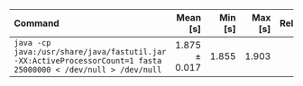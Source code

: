 | Command | Mean [s] | Min [s] | Max [s] | Relative |
|:---|---:|---:|---:|---:|
| `java -cp java:/usr/share/java/fastutil.jar -XX:ActiveProcessorCount=1 fasta 25000000 < /dev/null > /dev/null` | 1.875 ± 0.017 | 1.855 | 1.903 | 1.00 |
